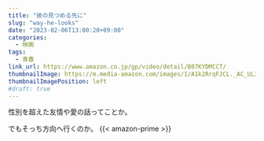 ```yaml
---
title: "彼の見つめる先に"
slug: "way-he-looks"
date: "2023-02-06T13:00:20+09:00"
categories:
  - 映画
tags:
  - 青春
link_url: https://www.amazon.co.jp/gp/video/detail/B07KYDMCCT/
thumbnailImage: https://m.media-amazon.com/images/I/A1k2RrqFJCL._AC_UL320_.jpg
thumbnailImagePosition: left
#draft: true
---
```

性別を超えた友情や愛の話ってことか。
<!--more-->
でもそっち方向へ行くのか。
{{< amazon-prime >}}
